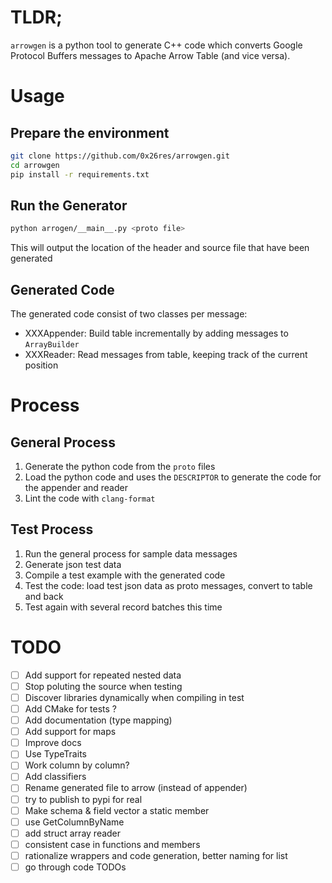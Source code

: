 # TLDR;

`arrowgen` is a python tool to generate C++ code which converts Google Protocol Buffers messages to Apache Arrow Table (and vice versa).


# Usage

## Prepare the environment
```bash
git clone https://github.com/0x26res/arrowgen.git
cd arrowgen
pip install -r requirements.txt
```
## Run the Generator
```bash
python arrogen/__main__.py <proto file>
```
This will output the location of the header and source file that have been generated

## Generated Code

The generated code consist of two classes per message:
- XXXAppender: Build table incrementally by adding messages to `ArrayBuilder`
- XXXReader: Read messages from table, keeping track of the current position

# Process

## General Process

1. Generate the python code from the `proto` files
2. Load the python code and uses the `DESCRIPTOR` to generate the code for the appender and reader
3. Lint the code with `clang-format`
 

## Test Process

1. Run the general process for sample data messages
2. Generate json test data
3. Compile a test example with the generated code
4. Test the code: load test json data as proto messages, convert to table and back
5. Test again with several record batches this time 

# TODO

- [ ] Add support for repeated nested data
- [ ] Stop poluting the source when testing
- [ ] Discover libraries dynamically when compiling in test
- [ ] Add CMake for tests ?
- [ ] Add documentation (type mapping)
- [ ] Add support for maps
- [ ] Improve docs
- [ ] Use TypeTraits
- [ ] Work column by column?
- [ ] Add classifiers
- [ ] Rename generated file to arrow (instead of appender)
- [ ] try to publish to pypi for real
- [ ] Make schema & field vector a static member
- [ ] use GetColumnByName
- [ ] add struct array reader
- [ ] consistent case in functions and members
- [ ] rationalize wrappers and code generation, better naming for list
- [ ] go through code TODOs